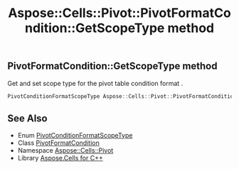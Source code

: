﻿---
title: Aspose::Cells::Pivot::PivotFormatCondition::GetScopeType method
linktitle: GetScopeType
second_title: Aspose.Cells for C++ API Reference
description: 'Aspose::Cells::Pivot::PivotFormatCondition::GetScopeType method. Get and set scope type for the pivot table condition format  in C++.'
type: docs
weight: 1000
url: /cpp/aspose.cells.pivot/pivotformatcondition/getscopetype/
---
## PivotFormatCondition::GetScopeType method


Get and set scope type for the pivot table condition format .

```cpp
PivotConditionFormatScopeType Aspose::Cells::Pivot::PivotFormatCondition::GetScopeType()
```

## See Also

* Enum [PivotConditionFormatScopeType](../../pivotconditionformatscopetype/)
* Class [PivotFormatCondition](../)
* Namespace [Aspose::Cells::Pivot](../../)
* Library [Aspose.Cells for C++](../../../)
